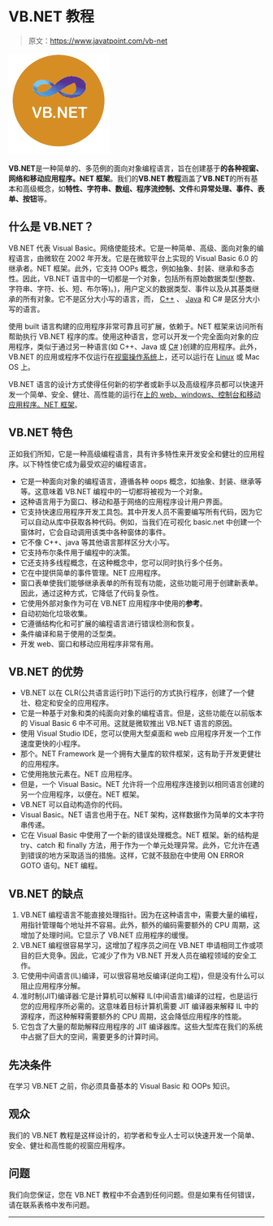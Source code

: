 # VB.NET 教程

> 原文：<https://www.javatpoint.com/vb-net>

![VB.NET Tutorial](img/c27fae7b32f55f6667c6087da1826723.png)

**VB.NET**是一种简单的、多范例的面向对象编程语言，旨在创建基于**的各种视窗、网络和移动应用程序。NET 框架**。我们的**VB.NET 教程**涵盖了**VB.NET**的所有基本和高级概念，如**特性、字符串、数组、程序流控制、文件**和**异常处理、事件、表单、按钮**等。

## 什么是 VB.NET？

VB.NET 代表 Visual Basic。网络使能技术。它是一种简单、高级、面向对象的编程语言，由微软在 2002 年开发。它是在微软平台上实现的 Visual Basic 6.0 的继承者。NET 框架。此外，它支持 OOPs 概念，例如抽象、封装、继承和多态性。因此，VB.NET 语言中的一切都是一个对象，包括所有原始数据类型(整数、字符串、字符、长、短、布尔等)。)，用户定义的数据类型、事件以及从其基类继承的所有对象。它不是区分大小写的语言，而， [C++](https://www.javatpoint.com/cpp-tutorial) 、 [Java](https://www.javatpoint.com/java-tutorial) 和 C# 是区分大小写的语言。

使用 built 语言构建的应用程序非常可靠且可扩展，依赖于。NET 框架来访问所有帮助执行 VB.NET 程序的库。使用这种语言，您可以开发一个完全面向对象的应用程序，类似于通过另一种语言(如 C++、Java 或 [C#](https://www.javatpoint.com/c-sharp-tutorial) )创建的应用程序。此外，VB.NET 的应用或程序不仅运行在[视窗操作系统](https://www.javatpoint.com/windows)上，还可以运行在 [Linux](https://www.javatpoint.com/linux-tutorial) 或 Mac OS 上。

VB.NET 语言的设计方式使得任何新的初学者或新手以及高级程序员都可以快速开发一个简单、安全、健壮、高性能的运行在[上的 web、windows、控制台和移动应用程序。NET 框架](https://www.javatpoint.com/net-framework)。

## VB.NET 特色

正如我们所知，它是一种高级编程语言，具有许多特性来开发安全和健壮的应用程序。以下特性使它成为最受欢迎的编程语言。

*   它是一种面向对象的编程语言，遵循各种 oops 概念，如抽象、封装、继承等等。这意味着 VB.NET 编程中的一切都将被视为一个对象。
*   这种语言用于为窗口、移动和基于网络的应用程序设计用户界面。
*   它支持快速应用程序开发工具包。其中开发人员不需要编写所有代码，因为它可以自动从库中获取各种代码。例如，当我们在可视化 basic.net 中创建一个窗体时，它会自动调用该类中各种窗体的事件。
*   它不像 C++、java 等其他语言那样区分大小写。
*   它支持布尔条件用于编程中的决策。
*   它还支持多线程概念，在这种概念中，您可以同时执行多个任务。
*   它在中提供简单的事件管理。NET 应用程序。
*   窗口表单使我们能够继承表单的所有现有功能，这些功能可用于创建新表单。因此，通过这种方式，它降低了代码复杂性。
*   它使用外部对象作为可在 VB.NET 应用程序中使用的**参考**。
*   自动初始化垃圾收集。
*   它遵循结构化和可扩展的编程语言进行错误检测和恢复。
*   条件编译和易于使用的泛型类。
*   开发 web、窗口和移动应用程序非常有用。

## VB.NET 的优势

*   VB.NET 以在 CLR(公共语言运行时)下运行的方式执行程序，创建了一个健壮、稳定和安全的应用程序。
*   它是一种基于对象和类的纯面向对象的编程语言。但是，这些功能在以前版本的 Visual Basic 6 中不可用。这就是微软推出 VB.NET 语言的原因。
*   使用 Visual Studio IDE，您可以使用大型桌面和 web 应用程序开发一个工作速度更快的小程序。
*   那个。NET Framework 是一个拥有大量库的软件框架，这有助于开发更健壮的应用程序。
*   它使用拖放元素在。NET 应用程序。
*   但是，一个 Visual Basic。NET 允许将一个应用程序连接到以相同语言创建的另一个应用程序，以便在。NET 框架。
*   VB.NET 可以自动构造你的代码。
*   Visual Basic。NET 语言也用于在。NET 架构，这样数据作为简单的文本字符串传递。
*   它在 Visual Basic 中使用了一个新的错误处理概念。NET 框架。新的结构是 try、catch 和 finally 方法，用于作为一个单元处理异常。此外，它允许在遇到错误的地方采取适当的措施。这样，它就不鼓励在中使用 ON ERROR GOTO 语句。NET 编程。

## VB.NET 的缺点

1.  VB.NET 编程语言不能直接处理指针。因为在这种语言中，需要大量的编程，用指针管理每个地址并不容易。此外，额外的编码需要额外的 CPU 周期，这增加了处理时间。它显示了 VB.NET 应用程序的缓慢。
2.  VB.NET 编程很容易学习，这增加了程序员之间在 VB.NET 申请相同工作或项目的巨大竞争。因此，它减少了作为 VB.NET 开发人员在编程领域的安全工作。
3.  它使用中间语言(IL)编译，可以很容易地反编译(逆向工程)，但是没有什么可以阻止应用程序分解。
4.  准时制(JIT)编译器:它是计算机可以解释 IL(中间语言)编译的过程，也是运行您的应用程序所必需的。这意味着目标计算机需要 JIT 编译器来解释 IL 中的源程序，而这种解释需要额外的 CPU 周期，这会降低应用程序的性能。
5.  它包含了大量的帮助解释应用程序的 JIT 编译器库。这些大型库在我们的系统中占据了巨大的空间，需要更多的计算时间。

## 先决条件

在学习 VB.NET 之前，你必须具备基本的 Visual Basic 和 OOPs 知识。

## 观众

我们的 VB.NET 教程是这样设计的，初学者和专业人士可以快速开发一个简单、安全、健壮和高性能的视窗应用程序。

## 问题

我们向您保证，您在 VB.NET 教程中不会遇到任何问题。但是如果有任何错误，请在联系表格中发布问题。

* * *